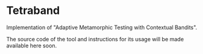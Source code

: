 # Tetraband
Implementation of "Adaptive Metamorphic Testing with Contextual Bandits".

The source code of the tool and instructions for its usage will be made available here soon.
